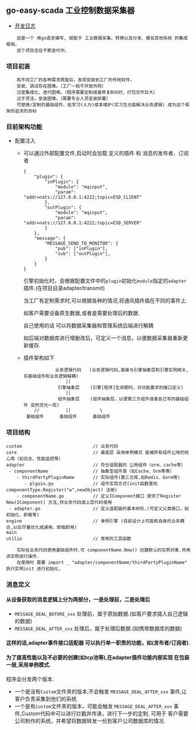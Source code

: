 ## go-easy-scada 工业控制数据采集器

- [开发日志](develop-log.md)

```
    这是一个 用go语言编写, 赋能于 工业数据采集、转换以及分发、接驳其他系统 的集成框架。
    这个项目还在不断迭代中。
```
### 项目初衷
```
    和不同工厂的各种需求周旋后，发现安装到工厂的传统软件，
    安装、调试存在困难。（工厂一般不开放外网）
    过度集成化，迭代困难。（程序需要定制或者修复BUG时，打包文件巨大）
    过于灵活，安装困难。（需要专业人员安装部署）
    可替换/定制的基础组件、低学习(人力)成本维护(实习生也能解决业务逻辑) 成为这个框架的追求的目标
```

### 目前架构功能
- 配置注入
  - 可以通过外部配置文件,启动时会加载 定义的插件 和 消息的发布者、订阅者
    ```
    {
        "plugin": {
            "inPlugin": {
                "module": "mqinput",
                "param": "addr=nats://127.0.0.1:4222;topic=ESD_CLIENT"
            },
            "outPlugin": {
                "module": "mqinput",
                "param": "addr=nats://127.0.0.1:4222;topic=ESD_SERVER"
            }
        },
        "message": {
            "MESSAGE_SEND_TO_MONITOR": {
                "pub": ["inPlugin"],
                "sub": ["outPlugin"],
            }
        }
    }
    ```
    引擎初始化时，会根据配置文件中的`plugin`初始化`module`指定的`adapter`插件.(在项目目录adapter/transmit)
    
    当工厂有定制需求时,可以根据各种的情况,将通讯插件插在不同的事件上.
    
    如客户需要设备原生数据,或者是需要处理后的数据.

    自己使用的话 可以将数据采集器和管理系统后端进行解耦 
    
    如后端对数据库进行增删改后，可定义一个消息，以便数据采集器重新更新缓存.
  - 插件架构如下
    ```
                业务逻辑代码   (业务逻辑代码,直接与引擎抽象层和引擎实例相关,将基础组件和业务逻辑解耦)
                    ||
                 引擎抽象层    (引擎[程序]生命期时，对功能要求的接口定义)
                    ||
                 组件抽象层    (组件抽象层，以便第三方组件或者自己写的基础组件 突然灵光一现)
        //          ||           \
     基础组件      基础组件      基础组件
    ```


### 项目结构
```
custom                           // 业务代码
core                             // 最底层 采用单例模式 能被所有组件公用的核心库（如日志、性能监控等）
adapter                          // 符合适配器的 公用组件（orm、cache等）
 - componentName                 // 抽象型组件类（如Cache、Orm等等）
    - thirdPartyPluginName       // 实际组件(第三方库,如Redis、Gorm等)
       - plguin.go               // 组件实现方式(init函数里向componentType.Register("w",newObject) 注册)
    - componentName.go           // 定义IComponent接口 提供了Register New(IComponent) 方法,供业务代码或上层代码使用
 - adapter.go                    // 定义适配器的基本树形,(可定义父类接口，如初始化、卸载等)
engine                           // 单例引擎 (目前设计上可能和自身的业务耦合,以后尽量优化成通用，即插即用)
main 
utilio                           // 常用的工具函数
```

```
    实际在业务代码使用基础组件时.可 componentName.New() 创建默认的实例对象.并用该实例进行操作.
    在使用时 需要 import _ "adapter/componentName/thirdPartyPluginName" 执行实例init 进行初始化.
```

### 消息定义
#### 从设备获取的消息逻辑上分为两部分，一是处理前，二是处理后
* `MESSAGE_DEAL_BEFORE_xxx` 处理前，属于原始数据.(如客户要求插入自己逻辑的数据)
* `MESSAGE_DEAL_AFTER_xxx` 处理后，属于处理后数据.(如携带数据库的数据)

#### 这样的话,adapter事件接口适配器 可以执行单一职责的功能，如(发布者/订阅者).
#### 为了提高性能以及不必要的创建(如tcp池等),在adapter插件功能内部实现 在包装一层,采用单例模式.



程序会分发两个版本.
* 一个是没有`Custom`文件夹的版本,不会触发 `MESSAGE_DEAL_AFTER_xxx` 事件,让客户负责采集到他们的系统.
* 一个是有`Custom`文件夹的版本，可能会触发 `MESSAGE_DEAL_AFTER_xxx` 事件,Custom代码中可以进行拦截并传递，进行下一步的定制.
    可用于 客户需要公司制作的系统，并希望将数据转发一份到客户公司数据库的情况.

